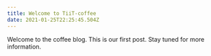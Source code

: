```yaml
---
title: Welcome to TiiT-coffee
date: 2021-01-25T22:25:45.504Z
---
```

Welcome to the coffee blog. This is our first post. Stay tuned for more information.